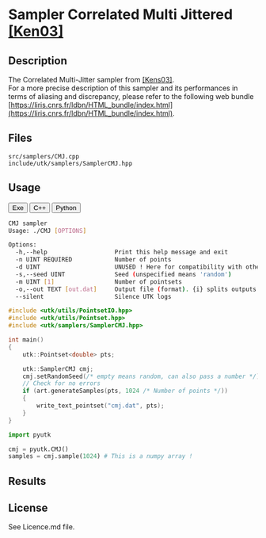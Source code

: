 # Sampler Correlated Multi Jittered [[Ken03]](http://graphics.pixar.com/library/MultiJitteredSampling/paper.pdf)

## Description

The Correlated Multi-Jitter sampler from [[Kens03]](http://graphics.pixar.com/library/MultiJitteredSampling/paper.pdf).  
For a more precise description of this sampler and its performances in terms of aliasing and discrepancy, please refer to the following web bundle [https://liris.cnrs.fr/ldbn/HTML_bundle/index.html](https://liris.cnrs.fr/ldbn/HTML_bundle/index.html).

## Files

```
src/samplers/CMJ.cpp  
include/utk/samplers/SamplerCMJ.hpp
```

## Usage

<button class="tablink exebutton" onclick="openCode('exe', this)" markdown="1">Exe</button> 
<button class="tablink cppbutton" onclick="openCode('cpp', this)" markdown="1">C++</button> 
<button class="tablink pybutton" onclick="openCode('py', this)" markdown="1">Python</button> 
<br/>
  

<div class="exe tabcontent">

```bash
CMJ sampler
Usage: ./CMJ [OPTIONS]

Options:
  -h,--help                   Print this help message and exit
  -n UINT REQUIRED            Number of points
  -d UINT                     UNUSED ! Here for compatibility with others.
  -s,--seed UINT              Seed (unspecified means 'random')
  -m UINT [1]                 Number of pointsets
  -o,--out TEXT [out.dat]     Output file (format). {i} splits outputs in multiple files and token is replaced by index.
  --silent                    Silence UTK logs
```

</div>

<div class="cpp tabcontent">

```  cpp
#include <utk/utils/PointsetIO.hpp>
#include <utk/utils/Pointset.hpp>
#include <utk/samplers/SamplerCMJ.hpp>

int main()
{
    utk::Pointset<double> pts;

    utk::SamplerCMJ cmj;
    cmj.setRandomSeed(/* empty means random, can also pass a number */);
    // Check for no errors
    if (art.generateSamples(pts, 1024 /* Number of points */))
    {
        write_text_pointset("cmj.dat", pts);
    }
}
```  

</div>

<div class="py tabcontent">

``` python
import pyutk

cmj = pyutk.CMJ()
samples = cmj.sample(1024) # This is a numpy array !
```  

</div>

## Results

<div class="results"></div>
<script>
  window.addEventListener('DOMContentLoaded', function() { show_results(); }); 
</script>

## License

See Licence.md file.
